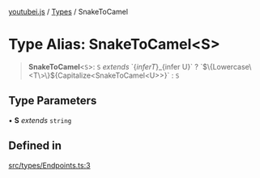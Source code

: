 [youtubei.js](../../../README.md) / [Types](../README.md) / SnakeToCamel

# Type Alias: SnakeToCamel\<S\>

> **SnakeToCamel**\<`S`\>: `S` *extends* \`$\{infer T\}\_$\{infer U\}\` ? \`$\{Lowercase\<T\>\}$\{Capitalize\<SnakeToCamel\<U\>\>\}\` : `S`

## Type Parameters

• **S** *extends* `string`

## Defined in

[src/types/Endpoints.ts:3](https://github.com/LuanRT/YouTube.js/blob/305a398158a6cac82e6ef288fed4bf1661c89d52/src/types/Endpoints.ts#L3)
